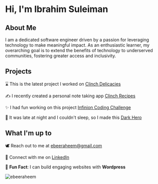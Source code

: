 # Hi, I'm Ibrahim Suleiman


## About Me

I am a dedicated software engineer driven by a passion for leveraging technology to make meaningful impact. As an enthusiastic learner, my overarching goal is to extend the benefits of technology to underserved communities, fostering greater access and inclusivity.

## Projects

⌛ This is the latest project I worked on [Clinch Delicacies](https://github.com/ebeeraheem/Clinch)

✍️ I recently created a personal note taking app [Clinch Recipes](https://clinch-recipes.onrender.com/)

✨ I had fun working on this project [Infinion Coding Challenge](https://github.com/ebeeraheem/Infinion_Coding_Challenge)

🌚 It was late at night and I couldn't sleep, so I made this [Dark Hero](https://ebeeraheem.github.io/dark-hero/)

## What I'm up to

🕊️ Reach out to me at [ebeeraheem@gmail.com](mailto:ebeeraheem@gmail.com)

💼 Connect with me on [LinkedIn](https://linkedin.com/in/ebeesule)

🌟 **Fun Fact**: I can build engaging websites with **Wordpress**


<p><img align="center" src="https://github-readme-stats.vercel.app/api/top-langs?username=ebeeraheem&show_icons=true&theme=dark&title_color=f0f0f0&text_color=f0f0f0&bg_color=052248&locale=en&layout=compact" alt="ebeeraheem" /></p>
